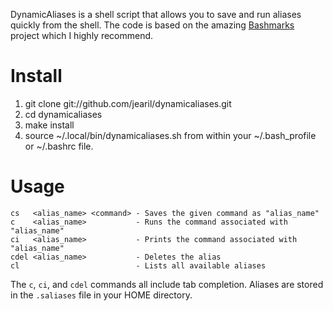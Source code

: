 DynamicAliases is a shell script that allows you to save and run aliases quickly from the shell. The code is based on
the amazing [Bashmarks](https://github.com/huyng/bashmarks) project which I highly recommend.

Install
====
1. git clone git://github.com/jearil/dynamicaliases.git
2. cd dynamicaliases
3. make install
4. source ~/.local/bin/dynamicaliases.sh from within your ~/.bash_profile or ~/.bashrc file.

Usage
====

```
cs   <alias_name> <command> - Saves the given command as "alias_name"
c    <alias_name>           - Runs the command associated with "alias_name"
ci   <alias_name>           - Prints the command associated with "alias_name"
cdel <alias_name>           - Deletes the alias
cl                          - Lists all available aliases
```

The `c`, `ci`, and `cdel` commands all include tab completion. Aliases are stored in the `.saliases` file in your HOME
directory.
